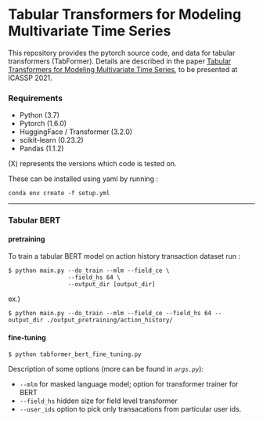 # Tabular Transformers for Modeling Multivariate Time Series

This repository provides the pytorch source code, and data for tabular transformers (TabFormer). Details are described in the paper [Tabular Transformers for Modeling Multivariate Time Series](http://arxiv.org/abs/2011.01843), to be presented at ICASSP 2021.

### Requirements

- Python (3.7)
- Pytorch (1.6.0)
- HuggingFace / Transformer (3.2.0)
- scikit-learn (0.23.2)
- Pandas (1.1.2)

(X) represents the versions which code is tested on.

These can be installed using yaml by running :

```
conda env create -f setup.yml
```

---

### Tabular BERT

#### pretraining

To train a tabular BERT model on action history transaction dataset run :

```
$ python main.py --do_train --mlm --field_ce \
                 --field_hs 64 \
                 --output_dir [output_dir]
```

ex.)
```
$ python main.py --do_train --mlm --field_ce --field_hs 64 --output_dir ./output_pretraining/action_history/
```

#### fine-tuning

```
$ python tabformer_bert_fine_tuning.py
```


Description of some options (more can be found in _`args.py`_):

- `--mlm` for masked language model; option for transformer trainer for BERT
- `--field_hs` hidden size for field level transformer
- `--user_ids` option to pick only transacations from particular user ids.
